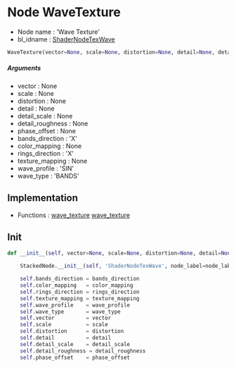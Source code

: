 # Node WaveTexture

- Node name : 'Wave Texture'
- bl_idname : [ShaderNodeTexWave](https://docs.blender.org/api/current/bpy.types.ShaderNodeTexWave.html)


``` python
WaveTexture(vector=None, scale=None, distortion=None, detail=None, detail_scale=None, detail_roughness=None, phase_offset=None, bands_direction='X', color_mapping=None, rings_direction='X', texture_mapping=None, wave_profile='SIN', wave_type='BANDS', node_label=None, node_color=None)
```
##### Arguments

- vector : None
- scale : None
- distortion : None
- detail : None
- detail_scale : None
- detail_roughness : None
- phase_offset : None
- bands_direction : 'X'
- color_mapping : None
- rings_direction : 'X'
- texture_mapping : None
- wave_profile : 'SIN'
- wave_type : 'BANDS'

## Implementation

- Functions : [wave_texture](/docs/GeoNodes/GeoNodesTree.md#wave_texture) [wave_texture](/docs/GeoNodes/GeoNodesTree.md#wave_texture)

## Init

``` python
def __init__(self, vector=None, scale=None, distortion=None, detail=None, detail_scale=None, detail_roughness=None, phase_offset=None, bands_direction='X', color_mapping=None, rings_direction='X', texture_mapping=None, wave_profile='SIN', wave_type='BANDS', node_label=None, node_color=None):

    StackedNode.__init__(self, 'ShaderNodeTexWave', node_label=node_label, node_color=node_color)

    self.bands_direction = bands_direction
    self.color_mapping   = color_mapping
    self.rings_direction = rings_direction
    self.texture_mapping = texture_mapping
    self.wave_profile    = wave_profile
    self.wave_type       = wave_type
    self.vector          = vector
    self.scale           = scale
    self.distortion      = distortion
    self.detail          = detail
    self.detail_scale    = detail_scale
    self.detail_roughness = detail_roughness
    self.phase_offset    = phase_offset
```
